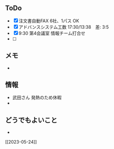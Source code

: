 ## ToDo
- [x] 注文書自動FAX 6社、1パス OK
- [x] アドバンスシステム工数 17:30/13:38　差: 3:5
- [x] 9:30 第4会議室 情報チーム打合せ
- [ ] 


## メモ
- 


## 情報
- 武田さん 発熱のため休暇
- 


## どうでもよいこと
- 


[[2023-05-24]]

